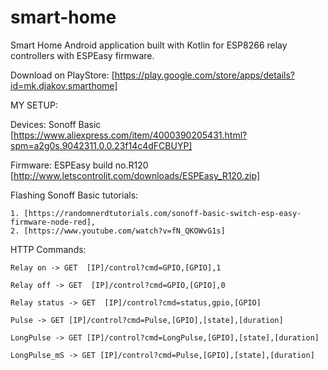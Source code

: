 # smart-home
Smart Home Android application built with Kotlin for ESP8266 relay controllers with ESPEasy firmware.

Download on PlayStore: [https://play.google.com/store/apps/details?id=mk.djakov.smarthome]


MY SETUP:

Devices: Sonoff Basic [https://www.aliexpress.com/item/4000390205431.html?spm=a2g0s.9042311.0.0.23f14c4dFCBUYP]

Firmware: ESPEasy build no.R120 [http://www.letscontrolit.com/downloads/ESPEasy_R120.zip]


Flashing Sonoff Basic tutorials: 

    1. [https://randomnerdtutorials.com/sonoff-basic-switch-esp-easy-firmware-node-red],
    2. [https://www.youtube.com/watch?v=fN_QKOWvG1s]


HTTP Commands:

    Relay on -> GET  [IP]/control?cmd=GPIO,[GPIO],1

    Relay off -> GET  [IP]/control?cmd=GPIO,[GPIO],0

    Relay status -> GET  [IP]/control?cmd=status,gpio,[GPIO]
    
    Pulse -> GET [IP]/control?cmd=Pulse,[GPIO],[state],[duration]

    LongPulse -> GET [IP]/control?cmd=LongPulse,[GPIO],[state],[duration]

    LongPulse_mS -> GET [IP]/control?cmd=Pulse,[GPIO],[state],[duration]
